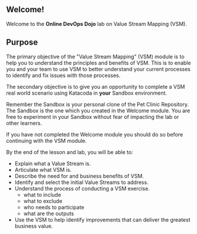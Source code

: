 ## Welcome!

Welcome to the **Online DevOps Dojo** lab on Value Stream Mapping (VSM).

## Purpose

The primary objective of the "Value Stream Mapping" (VSM) module is to help you to understand the principles and benefits of VSM. This is to enable you and your team to use VSM to better understand your current processes to identify and fix issues with those processes.

The secondary objective is to give you an opportunity to complete a VSM real world scenario using Katacoda in **your** Sandbox environment.

Remember the Sandbox is your personal clone of the Pet Clinic Repository. The Sandbox is the one which you created in the Welcome module. You are free to experiment in your Sandbox without fear of impacting the lab or other learners.

If you have not completed the Welcome module you should do so before continuing with the VSM module.

By the end of the lesson and lab, you will be able to:

* Explain what a Value Stream is.
* Articulate what VSM is.
* Describe the need for and business benefits of VSM.
* Identify and select the initial Value Streams to address.
* Understand the process of conducting a VSM exercise.
    * what to include
    * what to exclude
    * who needs to participate
    * what are the outputs
* Use the VSM to help identify improvements that can deliver the greatest business value.
